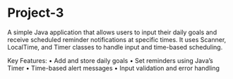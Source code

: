 # Project-3
A simple Java application that allows users to input their daily goals and receive scheduled reminder notifications at specific times. It uses Scanner, LocalTime, and Timer classes to handle input and time-based scheduling.

Key Features:
	•	Add and store daily goals
	•	Set reminders using Java’s Timer
	•	Time-based alert messages
	•	Input validation and error handling
